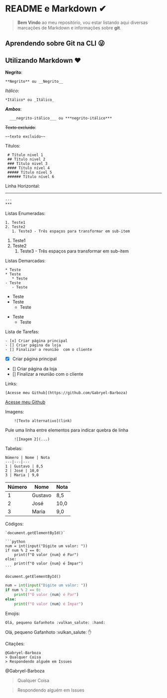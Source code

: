 # README e Markdown ✔

> **Bem Vindo** ao meu repositório, vou estar listando aqui diversas marcações de Markdown e informações sobre **git**.

## Aprendendo sobre Git na CLI 😜

## Utilizando Markdown ❤
 
**Negrito**:

    **Negrito** ou __Negrito__

*Itálico*:

    *Itálico* ou _Itálico_
    
***Ambos***:

	  ___negrito-itálico___ ou ***negrito-itálico***

~~Texto excluido~~:

    ~~texto excluido~~

Títulos:

     # Título nivel 1
     ## Título nivel 2
     ### Título nivel 3
     #### Título nível 4
     ##### Título nível 5
     ###### Título nível 6

Linha Horizontal:

---
    ---
    ***

Listas Enumeradas:

    1. Teste1
    2. Teste2
       1. Teste3 - Três espaços para transformar em sub-item

  1. Teste1
  2. Teste2
     1. Teste3 - Três espaços para transformar em sub-item

Listas Demarcadas:

    * Teste
    * Teste
       * Teste
    - Teste
       - Teste

   * Teste
   * Teste
      * Teste
   - Teste
      - Teste

Lista de Tarefas:

    - [x] Criar página principal
    - [] Criar página da loja
    - [] Finalizar a reunião  com o cliente

  - [x] Criar página principal
  - [] Criar página da loja
  - [] Finalizar a reunião  com o cliente

Links:

    [Acesse meu Github](https://github.com/Gabryel-Barboza)
 
  [Acesse meu Github](https://github.com/Gabryel-Barboza)
    
Imagens:

		![Texto alternativo](link)
		
  Pule uma linha entre elementos para indicar quebra de linha
  
		![Imagem 2](...)

Tabelas:

    Número | Nome | Nota
    ---|---|---
    1 | Gustavo | 8,5
    2 | José | 10,0
    3 | Maria | 9,0

 Número | Nome | Nota
 ---|---|---
 1 | Gustavo | 8,5
 2 | José | 10,0
 3 | Maria | 9,0

Códigos:

    `document.getElementById()`
    
    ```python
    num = int(input("Digite um valor: "))
    if num % 2 == 0:
        print(f"O valor {num} é Par")
    else:
        print(f"O valor {num} é Ímpar")
    ```
    
   `document.getElementById()`
   ```python
   num = int(input("Digite um valor: "))
   if num % 2 == 0:
       print(f"O valor {num} é Par")
   else:
       print(f"O valor {num} é Ímpar")
   ```

Emojis:

    Olá, pequeno Gafanhoto :vulkan_salute: :hand:
    
  Olá, pequeno Gafanhoto :vulkan_salute: :hand:

Citações:

    @Gabryel-Barboza
    > Qualquer Coisa
    > Respondendo alguém em Issues

@Gabryel-Barboza

> Qualquer Coisa

> Respondendo alguém em Issues
